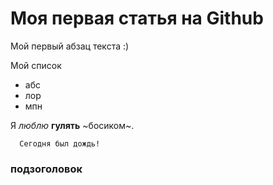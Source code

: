 # Моя первая статья на Github

Мой первый абзац текста :)

Мой список
* абс
* лор
* мпн

Я _люблю_ **гулять** ~босиком~.

      Сегодня был дождь!
      
### подзоголовок


